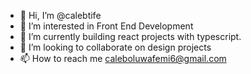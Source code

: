 - 👋 Hi, I’m @calebtife
- 👀 I’m interested in Front End Development
- 🌱 I’m currently building react projects with typescript.
- 💞️ I’m looking to collaborate on design projects 
- 📫 How to reach me caleboluwafemi6@gmail.com

<!---
calebtife/calebtife is a ✨ special ✨ repository because its `README.md` (this file) appears on your GitHub profile.
You can click the Preview link to take a look at your changes.
--->
